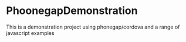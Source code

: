 PhoonegapDemonstration
======================

This is a demonstration project using phonegap/cordova and a range of javascript examples
